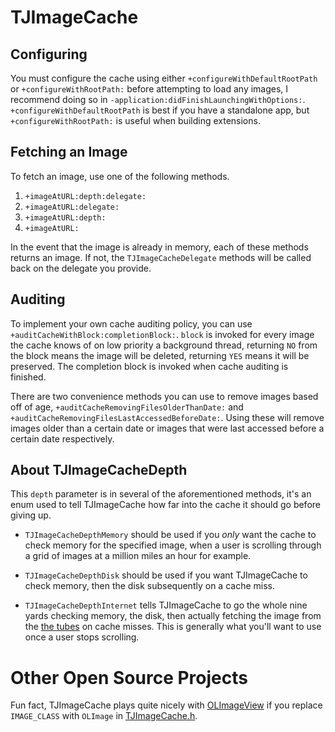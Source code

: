 # TJImageCache

## Configuring

You must configure the cache using either `+configureWithDefaultRootPath` or `+configureWithRootPath:` before attempting to load any images, I recommend doing so in `-application:didFinishLaunchingWithOptions:`. `+configureWithDefaultRootPath` is best if you have a standalone app, but `+configureWithRootPath:` is useful when building extensions.

## Fetching an Image

To fetch an image, use one of the following methods.

1. `+imageAtURL:depth:delegate:`
2. `+imageAtURL:delegate:`
3. `+imageAtURL:depth:`
4. `+imageAtURL:`

In the event that the image is already in memory, each of these methods returns an image. If not, the `TJImageCacheDelegate` methods will be called back on the delegate you provide.

## Auditing

To implement your own cache auditing policy, you can use `+auditCacheWithBlock:completionBlock:`. `block` is invoked for every image the cache knows of on low priority a background thread, returning `NO` from the block means the image will be deleted, returning `YES` means it will be preserved. The completion block is invoked when cache auditing is finished.

There are two convenience methods you can use to remove images based off of age, `+auditCacheRemovingFilesOlderThanDate:` and `+auditCacheRemovingFilesLastAccessedBeforeDate:`. Using these will remove images older than a certain date or images that were last accessed before a certain date respectively.

## About TJImageCacheDepth

This `depth` parameter is in several of the aforementioned methods, it's an enum used to tell TJImageCache how far into the cache it should go before giving up.

- `TJImageCacheDepthMemory` should be used if you *only* want the cache to check memory for the specified image, when a user is scrolling through a grid of images at a million miles an hour for example.

- `TJImageCacheDepthDisk` should be used if you want TJImageCache to check memory, then the disk subsequently on a cache miss.

- `TJImageCacheDepthInternet` tells TJImageCache to go the whole nine yards checking memory, the disk, then actually fetching the image from the [the tubes](http://en.wikipedia.org/wiki/Series_of_tubes) on cache misses. This is generally what you'll want to use once a user stops scrolling.

# Other Open Source Projects

Fun fact, TJImageCache plays quite nicely with [OLImageView](https://github.com/ondalabs/OLImageView) if you replace `IMAGE_CLASS` with `OLImage` in [TJImageCache.h](https://github.com/tijoinc/TJImageCache/blob/master/TJImageCache.h#L4).
